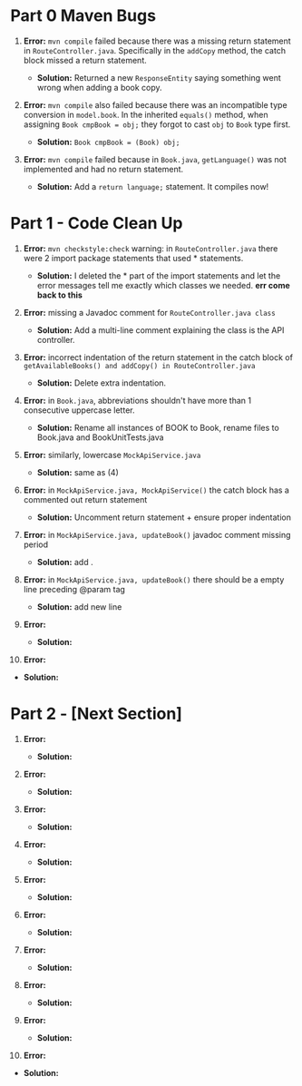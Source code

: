 # Part 0 Maven Bugs

1. **Error:** `mvn compile` failed because there was a missing return statement in `RouteController.java`. Specifically in the `addCopy` method, the catch block missed a return statement.
   - **Solution:** Returned a new `ResponseEntity` saying something went wrong when adding a book copy.

2. **Error:** `mvn compile` also failed because there was an incompatible type conversion in `model.book`. In the inherited `equals()` method, when assigning `Book cmpBook = obj;` they forgot to cast `obj` to `Book` type first.
   - **Solution:** `Book cmpBook = (Book) obj;`

3. **Error:** `mvn compile` failed because in `Book.java`, `getLanguage()` was not implemented and had no return statement.
   - **Solution:** Add a `return language;` statement. It compiles now!

# Part 1 - Code Clean Up

1. **Error:** `mvn checkstyle:check` warning: in `RouteController.java` there were 2 import package statements that used * statements. 
   - **Solution:** I deleted the * part of the import statements and let the error messages tell me exactly which classes we needed. **err come back to this**

2. **Error:** missing a Javadoc comment for `RouteController.java class`
   - **Solution:** Add a multi-line comment explaining the class is the API controller.

3. **Error:** incorrect indentation of the return statement in the catch block of `getAvailableBooks() and addCopy() in RouteController.java`
   - **Solution:** Delete extra indentation.

4. **Error:** in `Book.java`, abbreviations shouldn't have more than 1 consecutive uppercase letter.
   - **Solution:** Rename all instances of BOOK to Book, rename files to Book.java and BookUnitTests.java

5. **Error:** similarly, lowercase `MockApiService.java`
   - **Solution:** same as (4)

6. **Error:** in `MockApiService.java, MockApiService()` the catch block has a commented out return statement
   - **Solution:** Uncomment return statement + ensure proper indentation

7. **Error:** in `MockApiService.java, updateBook()` javadoc comment missing period
   - **Solution:** add .

8. **Error:** in `MockApiService.java, updateBook()` there should be a empty line preceding @param tag
   - **Solution:** add new line

9. **Error:**
   - **Solution:**

10. **Error:**
   - **Solution:**

# Part 2 - [Next Section]

1. **Error:** 
   - **Solution:**

2. **Error:**
   - **Solution:**

3. **Error:**
   - **Solution:**

4. **Error:**
   - **Solution:**

5. **Error:**
   - **Solution:**

6. **Error:** 
   - **Solution:**

7. **Error:**
   - **Solution:**

8. **Error:**
   - **Solution:**

9. **Error:**
   - **Solution:**

10. **Error:**
   - **Solution:**